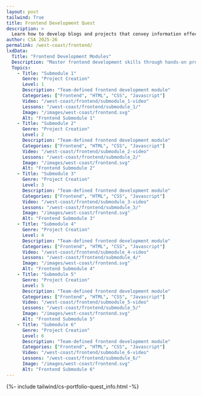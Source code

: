 ```yaml
---
layout: post 
tailwind: True
title: Frontend Development Quest
description: >
  Learn how to develop blogs and projects that convey information effectively and are visually appealing
author: CSA 2025-26
permalink: /west-coast/frontend/
lxdData:
  Title: "Frontend Development Modules"
  Description: "Master frontend development skills through hands-on projects and earn certificates!"
  Topics:
    - Title: "Submodule 1"
      Genre: "Project Creation"
      Level: 1
      Description: "Team-defined frontend development module"
      Categories: ["Frontend", "HTML", "CSS", "Javascript"]
      Video: "/west-coast/frontend/submodule_1-video"
      Lessons: "/west-coast/frontend/submodule_1/"
      Image: "/images/west-coast/frontend.svg"
      Alt: "Frontend Submodule 1"
    - Title: "Submodule 2"
      Genre: "Project Creation"
      Level: 2
      Description: "Team-defined frontend development module"
      Categories: ["Frontend", "HTML", "CSS", "Javascript"]
      Video: "/west-coast/frontend/submodule_2-video"
      Lessons: "/west-coast/frontend/submodule_2/"
      Image: "/images/west-coast/frontend.svg"
      Alt: "Frontend Submodule 2"
    - Title: "Submodule 3"
      Genre: "Project Creation"
      Level: 3
      Description: "Team-defined frontend development module"
      Categories: ["Frontend", "HTML", "CSS", "Javascript"]
      Video: "/west-coast/frontend/submodule_3-video"
      Lessons: "/west-coast/frontend/submodule_3/"
      Image: "/images/west-coast/frontend.svg"
      Alt: "Frontend Submodule 3"
    - Title: "Submodule 4"
      Genre: "Project Creation"
      Level: 4
      Description: "Team-defined frontend development module"
      Categories: ["Frontend", "HTML", "CSS", "Javascript"]
      Video: "/west-coast/frontend/submodule_4-video"
      Lessons: "/west-coast/frontend/submodule_4/"
      Image: "/images/west-coast/frontend.svg"
      Alt: "Frontend Submodule 4"
    - Title: "Submodule 5"
      Genre: "Project Creation"
      Level: 5
      Description: "Team-defined frontend development module"
      Categories: ["Frontend", "HTML", "CSS", "Javascript"]
      Video: "/west-coast/frontend/submodule_5-video"
      Lessons: "/west-coast/frontend/submodule_5/"
      Image: "/images/west-coast/frontend.svg"
      Alt: "Frontend Submodule 5"
    - Title: "Submodule 6"
      Genre: "Project Creation"
      Level: 6
      Description: "Team-defined frontend development module"
      Categories: ["Frontend", "HTML", "CSS", "Javascript"]
      Video: "/west-coast/frontend/submodule_6-video"
      Lessons: "/west-coast/frontend/submodule_6/"
      Image: "/images/west-coast/frontend.svg"
      Alt: "Frontend Submodule 6"
---
```

{%- include tailwind/cs-portfolio-quest_info.html -%}
